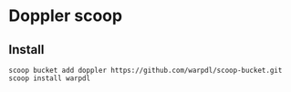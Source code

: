 # Doppler scoop

## Install

```
scoop bucket add doppler https://github.com/warpdl/scoop-bucket.git
scoop install warpdl
```
